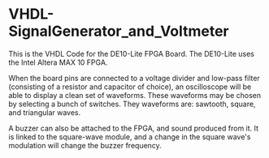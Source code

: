 # VHDL-SignalGenerator_and_Voltmeter
This is the VHDL Code for the DE10-Lite FPGA Board. The DE10-Lite uses the Intel Altera MAX 10 FPGA.

When the board pins are connected to a voltage divider and low-pass filter (consisting of a resistor and capacitor of choice), an oscilloscope will be able to display a clean set of waveforms.
These waveforms may be chosen by selecting a bunch of switches. They waveforms are: sawtooth, square, and triangular waves.

A buzzer can also be attached to the FPGA, and sound produced from it. It is linked to the square-wave module, and a change in the square wave's modulation will change the buzzer frequency.
